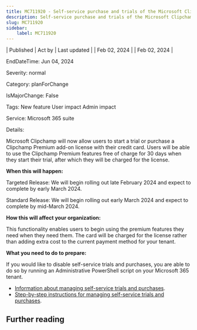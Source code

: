 ```yaml
---
title: MC711920 - Self-service purchase and trials of the Microsoft Clipchamp Premium add-on SKU
description: Self-service purchase and trials of the Microsoft Clipchamp Premium add-on SKU
slug: MC711920
sidebar:
    label: MC711920
---
```


| Published | Act by | Last updated |
| Feb 02, 2024 |  | Feb 02, 2024 |

EndDateTime: Jun 04, 2024

Severity: normal

Category: planForChange

IsMajorChange: False

Tags: New feature User impact Admin impact

Service: Microsoft 365 suite

Details: 

<p>Microsoft Clipchamp will now allow users to start a trial or purchase a Clipchamp Premium add-on license with their credit card.  Users will be able to use the Clipchamp Premium features free of charge for 30 days when they start their trial, after which they will be charged for the license.</p><p><b>When this will happen:</b></span></p><p>Targeted Release: We will begin rolling out late February 2024 and expect to complete by early March 2024.</p><p>Standard Release: We will begin rolling out early March 2024 and expect to complete by mid-March 2024.</p><p><b>How this will affect your organization:</b>
</p><p>This functionality enables users to begin using the premium features they need when they need them. The card will be charged for the license rather than adding extra cost to the current payment method for your tenant.
</p><p><b>What you need to do to prepare:</b>
</p><p>If you would like to disable self-service trials and purchases, you are able to do so by running an Administrative PowerShell script on your Microsoft 365 tenant.</p><ul><li><a href="https://learn.microsoft.com/microsoft-365/commerce/subscriptions/manage-self-service-purchases-admins?view=o365-worldwide" target="_blank">Information about managing self-service trials and purchases</a>. </li><li><a href="https://learn.microsoft.com/microsoft-365/commerce/subscriptions/allowselfservicepurchase-powershell?view=o365-worldwide" target="_blank">Step-by-step instructions for managing self-service trials and purchases</a>.</li></ul>

## Further reading
